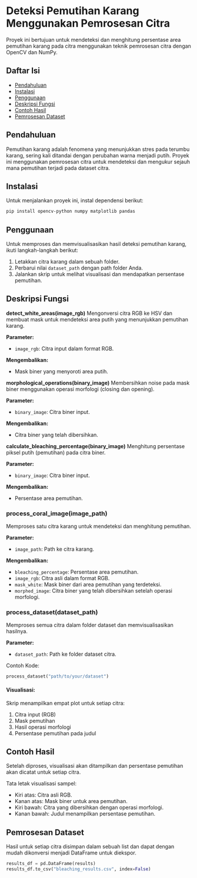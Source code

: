 # Deteksi Pemutihan Karang Menggunakan Pemrosesan Citra

Proyek ini bertujuan untuk mendeteksi dan menghitung persentase area pemutihan karang pada citra menggunakan teknik pemrosesan citra dengan OpenCV dan NumPy.

## Daftar Isi
- [Pendahuluan](#pendahuluan)
- [Instalasi](#instalasi)
- [Penggunaan](#penggunaan)
- [Deskripsi Fungsi](#deskripsi-fungsi)
- [Contoh Hasil](#contoh-hasil)
- [Pemrosesan Dataset](#pemrosesan-dataset)

## Pendahuluan
Pemutihan karang adalah fenomena yang menunjukkan stres pada terumbu karang, sering kali ditandai dengan perubahan warna menjadi putih. Proyek ini menggunakan pemrosesan citra untuk mendeteksi dan mengukur sejauh mana pemutihan terjadi pada dataset citra.

## Instalasi
Untuk menjalankan proyek ini, instal dependensi berikut:

```bash
pip install opencv-python numpy matplotlib pandas
```

## Penggunaan
Untuk memproses dan memvisualisasikan hasil deteksi pemutihan karang, ikuti langkah-langkah berikut:

1. Letakkan citra karang dalam sebuah folder.
2. Perbarui nilai `dataset_path` dengan path folder Anda.
3. Jalankan skrip untuk melihat visualisasi dan mendapatkan persentase pemutihan.

## Deskripsi Fungsi

**detect_white_areas(image_rgb)**
Mengonversi citra RGB ke HSV dan membuat mask untuk mendeteksi area putih yang menunjukkan pemutihan karang.

**Parameter:**
- `image_rgb`: Citra input dalam format RGB.

**Mengembalikan:**
- Mask biner yang menyoroti area putih.

**morphological_operations(binary_image)**
Membersihkan noise pada mask biner menggunakan operasi morfologi (closing dan opening).

**Parameter:**
- `binary_image`: Citra biner input.

**Mengembalikan:**
- Citra biner yang telah dibersihkan.

**calculate_bleaching_percentage(binary_image)**
Menghitung persentase piksel putih (pemutihan) pada citra biner.

**Parameter:**
- `binary_image`: Citra biner input.

**Mengembalikan:**
- Persentase area pemutihan.

### process_coral_image(image_path)
Memproses satu citra karang untuk mendeteksi dan menghitung pemutihan.

**Parameter:**
- `image_path`: Path ke citra karang.

**Mengembalikan:**
- `bleaching_percentage`: Persentase area pemutihan.
- `image_rgb`: Citra asli dalam format RGB.
- `mask_white`: Mask biner dari area pemutihan yang terdeteksi.
- `morphed_image`: Citra biner yang telah dibersihkan setelah operasi morfologi.

### process_dataset(dataset_path)
Memproses semua citra dalam folder dataset dan memvisualisasikan hasilnya.

**Parameter:**
- `dataset_path`: Path ke folder dataset citra.

Contoh Kode:
```python
process_dataset("path/to/your/dataset")
```

#### Visualisasi:
Skrip menampilkan empat plot untuk setiap citra:
1. Citra input (RGB)
2. Mask pemutihan
3. Hasil operasi morfologi
4. Persentase pemutihan pada judul

## Contoh Hasil
Setelah diproses, visualisasi akan ditampilkan dan persentase pemutihan akan dicatat untuk setiap citra.

Tata letak visualisasi sampel:
- Kiri atas: Citra asli RGB.
- Kanan atas: Mask biner untuk area pemutihan.
- Kiri bawah: Citra yang dibersihkan dengan operasi morfologi.
- Kanan bawah: Judul menampilkan persentase pemutihan.

## Pemrosesan Dataset
Hasil untuk setiap citra disimpan dalam sebuah list dan dapat dengan mudah dikonversi menjadi DataFrame untuk diekspor.

```python
results_df = pd.DataFrame(results)
results_df.to_csv("bleaching_results.csv", index=False)
```


